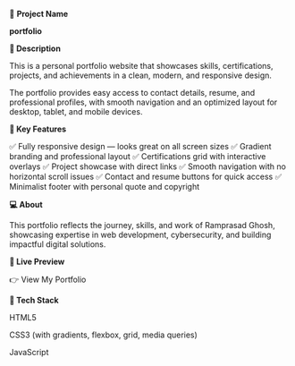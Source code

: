 📌 **Project Name**

**portfolio**


**📝 Description**

This is a personal portfolio website that showcases skills, certifications, projects, and achievements in a clean, modern, and responsive design.

The portfolio provides easy access to contact details, resume, and professional profiles, with smooth navigation and an optimized layout for desktop, tablet, and mobile devices.

**🌟 Key Features**

✅ Fully responsive design — looks great on all screen sizes
✅ Gradient branding and professional layout
✅ Certifications grid with interactive overlays
✅ Project showcase with direct links
✅ Smooth navigation with no horizontal scroll issues
✅ Contact and resume buttons for quick access
✅ Minimalist footer with personal quote and copyright

**💻 About**

This portfolio reflects the journey, skills, and work of Ramprasad Ghosh, showcasing expertise in web development, cybersecurity, and building impactful digital solutions.

**🚀 Live Preview**

👉 View My Portfolio 

**📂 Tech Stack**

HTML5

CSS3 (with gradients, flexbox, grid, media queries)

JavaScript
